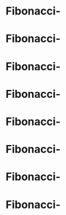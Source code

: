 # Fibonacci-
# Fibonacci-
# Fibonacci-
# Fibonacci-
# Fibonacci-
# Fibonacci-
# Fibonacci-
# Fibonacci-
